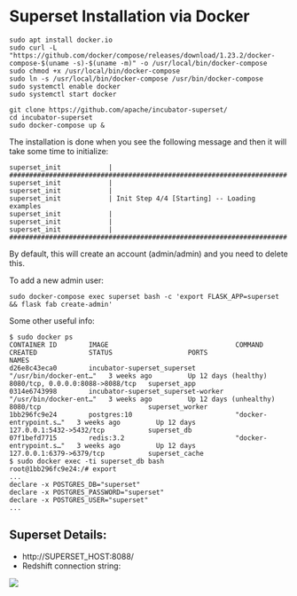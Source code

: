 # Superset Installation via Docker

```
sudo apt install docker.io
sudo curl -L "https://github.com/docker/compose/releases/download/1.23.2/docker-compose-$(uname -s)-$(uname -m)" -o /usr/local/bin/docker-compose
sudo chmod +x /usr/local/bin/docker-compose
sudo ln -s /usr/local/bin/docker-compose /usr/bin/docker-compose
sudo systemctl enable docker
sudo systemctl start docker

git clone https://github.com/apache/incubator-superset/
cd incubator-superset
sudo docker-compose up &
```

The installation is done when you see the following message and then it will take some time to initialize:
```
superset_init            | ######################################################################
superset_init            | 
superset_init            | 
superset_init            | Init Step 4/4 [Starting] -- Loading examples
superset_init            | 
superset_init            | 
superset_init            | ######################################################################
```

By default, this will create an account (admin/admin) and you need to delete this.

To add a new admin user:

```
sudo docker-compose exec superset bash -c 'export FLASK_APP=superset && flask fab create-admin'
```

Some other useful info:

```
$ sudo docker ps
CONTAINER ID        IMAGE                                COMMAND                  CREATED             STATUS                   PORTS                              NAMES
d26e8c43eca0        incubator-superset_superset          "/usr/bin/docker-ent…"   3 weeks ago         Up 12 days (healthy)     8080/tcp, 0.0.0.0:8088->8088/tcp   superset_app
0314e6743998        incubator-superset_superset-worker   "/usr/bin/docker-ent…"   3 weeks ago         Up 12 days (unhealthy)   8080/tcp                           superset_worker
1bb296fc9e24        postgres:10                          "docker-entrypoint.s…"   3 weeks ago         Up 12 days               127.0.0.1:5432->5432/tcp           superset_db
07f1befd7715        redis:3.2                            "docker-entrypoint.s…"   3 weeks ago         Up 12 days               127.0.0.1:6379->6379/tcp           superset_cache
$ sudo docker exec -ti superset_db bash
root@1bb296fc9e24:/# export
...
declare -x POSTGRES_DB="superset"
declare -x POSTGRES_PASSWORD="superset"
declare -x POSTGRES_USER="superset"
...
```

## Superset Details:

* http://SUPERSET_HOST:8088/
* Redshift connection string:

![](images/superset_database_configuration.png)
